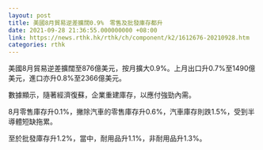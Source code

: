 ```yaml
---
layout: post
title: 美國8月貿易逆差擴闊0.9%　零售及批發庫存都升
date: 2021-09-28 21:36:55.000000000 +08:00
link: https://news.rthk.hk/rthk/ch/component/k2/1612676-20210928.htm
categories: rthk
---
```


美國8月貿易逆差擴闊至876億美元，按月擴大0.9%。上月出口升0.7%至1490億美元，進口亦升0.8%至2366億美元。

數據顯示，隨著經濟復蘇，企業重建庫存，以應付強勁內需。

8月零售庫存升0.1%，撇除汽車的零售庫存升0.6%，汽車庫存則跌1.5%，受到半導體短缺拖累。

至於批發庫存升1.2%，當中，耐用品升1.1%，非耐用品升1.3%。
